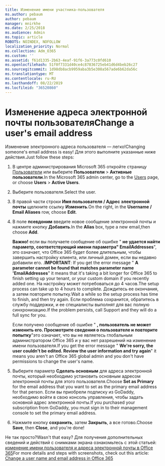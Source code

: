 ```yaml
---
title: Изменение имени участника-пользователя
ms.author: pebaum
author: pebaum
manager: mnirkhe
ms.date: 2/25/2018
ms.audience: Admin
ms.topic: article
ROBOTS: NOINDEX, NOFOLLOW
localization_priority: Normal
ms.collection: Adm_O365
ms.custom: ''
ms.assetid: f61d1335-2b63-4eaf-91f6-3a773c0fd610
ms.openlocfilehash: 51f0f7331d40ce4c87836725eb41d6d4beb26c27
ms.sourcegitcommit: 1d98db8acb9959aba3b5e308a567ade6b62da56c
ms.translationtype: MT
ms.contentlocale: ru-RU
ms.lasthandoff: 08/22/2019
ms.locfileid: "36520860"
---
```

# <a name="change-a-users-email-address"></a><span data-ttu-id="f5a3a-102">Изменение адреса электронной почты пользователя</span><span class="sxs-lookup"><span data-stu-id="f5a3a-102">Change a user's email address</span></span>

<span data-ttu-id="f5a3a-103">Изменение электронного адреса пользователя — легко!</span><span class="sxs-lookup"><span data-stu-id="f5a3a-103">Changing someone's email address is easy!</span></span> <span data-ttu-id="f5a3a-104">Для этого выполните указанные ниже действия.</span><span class="sxs-lookup"><span data-stu-id="f5a3a-104">Just follow these steps:</span></span>
  
1. <span data-ttu-id="f5a3a-105">В центре администрирования Microsoft 365 откройте страницу [Пользователи](https://go.microsoft.com/fwlink/p/?linkid=834822) или выберите **Пользователи** \> **Активные пользователи**.</span><span class="sxs-lookup"><span data-stu-id="f5a3a-105">In the Microsoft 365 admin center, go to the [Users](https://go.microsoft.com/fwlink/p/?linkid=834822) page, or choose **Users** \> **Active Users**.</span></span>
    
2. <span data-ttu-id="f5a3a-106">Выберите пользователя.</span><span class="sxs-lookup"><span data-stu-id="f5a3a-106">Select the user.</span></span>
    
3. <span data-ttu-id="f5a3a-107">В правой части строки **Имя пользователя / Адрес электронной почты** щелкните ссылку **Изменить**.</span><span class="sxs-lookup"><span data-stu-id="f5a3a-107">On the right, in the **Username / Email Aliases** row, choose **Edit**.</span></span>
    
4. <span data-ttu-id="f5a3a-108">В поле **псевдоним** введите новое сообщение электронной почты и нажмите кнопку **Добавить**.</span><span class="sxs-lookup"><span data-stu-id="f5a3a-108">In the **Alias** box, type a new email,then choose **Add**.</span></span>
    
    <span data-ttu-id="f5a3a-109">**Важно!** если вы получаете сообщение об ошибке " **не удается найти параметр, соответствующий имени параметра" EmailAddresses**", это означает, что Office 365 будет более длительным, чтобы завершить настройку клиента, или личный домен, если вы недавно добавили его. .</span><span class="sxs-lookup"><span data-stu-id="f5a3a-109">**IMPORTANT**: If you get the error message " **A parameter cannot be found that matches parameter name 'EmailAddresses**" it means that it's taking a bit longer for Office 365 to finish setting up your tenant, or your custom domain if you recently added one.</span></span> <span data-ttu-id="f5a3a-110">На настройку может потребоваться до 4 часов.</span><span class="sxs-lookup"><span data-stu-id="f5a3a-110">The setup process can take up to 4 hours to complete.</span></span> <span data-ttu-id="f5a3a-111">Дождитесь ее окончания, а затем повторите попытку.</span><span class="sxs-lookup"><span data-stu-id="f5a3a-111">Wait a while so the setup process has time to finish, and then try again.</span></span> <span data-ttu-id="f5a3a-112">Если проблема сохранится, обратитесь в службу поддержки, и ее специалисты выполнят для вас полную синхронизацию.</span><span class="sxs-lookup"><span data-stu-id="f5a3a-112">If the problem persists, call Support and they will do a full sync for you.</span></span>
    
    <span data-ttu-id="f5a3a-113">Если получено сообщение об ошибке " **, пользователь не может изменить его. Просмотрите сведения о пользователе и повторите попытку**"это означает, что вы не являетесь глобальным администратором Office 365 и у вас нет разрешений на изменение имени пользователя.</span><span class="sxs-lookup"><span data-stu-id="f5a3a-113">If you get the error message " **We're sorry, the user couldn't be edited. Review the user information and try again**" it means you aren't an Office 365 global admin and you don't have permissions to change the user's name.</span></span>
    
5. <span data-ttu-id="f5a3a-114">Выберите параметр **Сделать основным** для адреса электронной почты, который необходимо установить основным адресом электронной почты для этого пользователя.</span><span class="sxs-lookup"><span data-stu-id="f5a3a-114">Choose **Set as Primary** for the email address that you want to set as the primary email address for that person.</span></span> <span data-ttu-id="f5a3a-115">Если вы приобрели подписку из GoDaddy, необходимо войти в свою консоль управления, чтобы задать основной адрес электронной почты.</span><span class="sxs-lookup"><span data-stu-id="f5a3a-115">If you purchased your subscription from GoDaddy, you must sign in to their management console to set the primary email address.</span></span> 
    
6. <span data-ttu-id="f5a3a-116">Нажмите кнопку **сохранить**, затем **Закрыть**, а все готово.</span><span class="sxs-lookup"><span data-stu-id="f5a3a-116">Choose **Save**, then **Close**, and you're done!</span></span>
    
<span data-ttu-id="f5a3a-117">Не так просто?</span><span class="sxs-lookup"><span data-stu-id="f5a3a-117">Wasn't that easy?</span></span> <span data-ttu-id="f5a3a-118">Для получения дополнительных сведений и действий с снимками экрана ознакомьтесь с этой статьей: [изменение имени пользователя и адреса электронной почты в Office 365](https://support.office.com/article/Change-a-user-name-and-email-address-in-Office-365-fb5ac074-e203-4e1f-9843-b9d1a3e03297.aspx)</span><span class="sxs-lookup"><span data-stu-id="f5a3a-118">For more details and steps with screenshots, check out this article: [Change a user name and email address in Office 365](https://support.office.com/article/Change-a-user-name-and-email-address-in-Office-365-fb5ac074-e203-4e1f-9843-b9d1a3e03297.aspx)</span></span>
  

